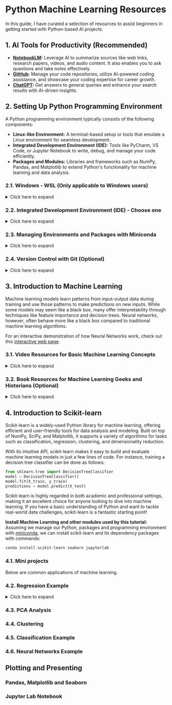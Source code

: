# Python Machine Learning Resources

In this guide, I have curated a selection of resources to assist beginners in getting started with Python-based AI projects.

## 1. AI Tools for Productivity (Recommended)
- **[NotebookLM](https://notebooklm.google/):** Leverage AI to summarize sources like web links, research papers, videos, and audio content. It also enables you to ask questions and take notes effectively.
- **[GitHub](https://github.com/):** Manage your code repositories, utilize AI-powered coding assistance, and showcase your coding expertise for career growth.
- **[ChatGPT](https://chatgpt.com/):** Get answers to general queries and enhance your search results with AI-driven insights.

## 2. Setting Up Python Programming Environment
A Python programming environment typically consists of the following components:

- **Linux-like Environment:** A terminal-based setup or tools that emulate a Linux environment for seamless development.
- **Integrated Development Environment (IDE):** Tools like PyCharm, VS Code, or Jupyter Notebook to write, debug, and manage your code efficiently.
- **Packages and Modules:** Libraries and frameworks such as NumPy, Pandas, and Matplotlib to extend Python's functionality for machine learning and data analysis.

### 2.1. Windows - WSL (Only applicable to Windows users)
<details>
<summary>Click here to expand</summary>
While Linux and macOS come with a built-in Linux-like environment, Windows users need to install the Windows Subsystem for Linux (WSL) to access a Linux terminal. You can find the installation guide at [Microsoft Learn - Install WSL](https://learn.microsoft.com/en-us/windows/wsl/install).

Here is a sample procedure to install WSL with an Ubuntu Linux distribution:

1. Open PowerShell or Command Prompt as Administrator: Right-click the Start Menu and select **"Windows PowerShell (Admin)"**.
2. Run the command: `wsl --install`.
3. Once the installation completes, restart your computer.
4. After restarting, search for **"Ubuntu"** in the Windows Start Menu to launch the WSL Ubuntu app.
5. On the first launch, WSL will take some time to initialize. You will then be prompted to set up a username and password for the first user.
</details>

### 2.2. Integrated Development Environment (IDE) - Choose one
<details>
<summary>Click here to expand</summary>
- **[VS Code](https://code.visualstudio.com/):** Connect to remote SSH servers or WSL environments seamlessly, with support for GitHub's AI-powered coding assistance.
- **[PyCharm Community Edition](https://www.jetbrains.com/pycharm/download):** A Python-focused IDE designed for efficient coding and debugging.
</details>

### 2.3. Managing Environments and Packages with Miniconda
<details>
<summary>Click here to expand</summary>
Miniconda is a lightweight tool for managing Python environments and packages efficiently.

#### 2.3.1. Installing Miniconda
Follow the quickstart guide to install Miniconda: [Miniconda Installation Guide](https://www.anaconda.com/docs/getting-started/miniconda/install#quickstart-install-instructions)

#### 2.3.2. Package Management Examples
- **Search for a package:**
    ```bash
    conda search scipy
    ```
- **Install packages:**
    ```bash
    conda install numpy scipy pandas matplotlib seaborn scikit-learn
    ```
- **Uninstall a package:**
    ```bash
    conda remove scipy
    ```

#### 2.3.3. Environment Management Examples
Conda environments allow you to maintain isolated setups with specific Python versions and packages. These environments can coexist, and you can easily switch between them. The active environment is displayed as a prefix in your terminal prompt (e.g., `(base)`).

- **Create a new environment:**
    ```bash
    conda create --name myenv python=3.9
    ```
- **Activate an environment:**
    ```bash
    conda activate myenv
    ```
- **Switch back to the previous environment:**
    ```bash
    conda deactivate
    ```
- **List all environments:**
    ```bash
    conda env list
    ```
- **Delete an environment:**
    ```bash
    conda env remove --name myenv
    ```
</details>

### 2.4. Version Control with Git (Optional)
<details>
<summary>Click here to expand</summary>
Git is a powerful version control system (VCS) that allows developers to track code changes, collaborate effectively, and manage project versions. Most Linux distributions include Git by default. If not, you can install it using:
```bash
sudo aptitude install git
```

#### 2.4.1. Connecting Git to GitHub

1. **Set up your identity:**
    ```bash
    git config --global user.name "<Your Name>"
    git config --global user.email <your email>
    ```

2. **Save credentials temporarily (6 hours):**
    ```bash
    git config --global credential.helper 'cache --timeout=21600'
    ```

3. **Save credentials permanently:**
    ```bash
    git config --global credential.helper store
    ```

#### 2.4.2. Using a GitHub Personal Access Token
When pushing changes to GitHub, you will need a Personal Access Token instead of a password. Tokens are displayed only once during creation. If credentials are stored, the token can be found in the `~/.git-credentials` file. Learn more about creating a token here: [GitHub Personal Access Token](https://docs.github.com/en/authentication/keeping-your-account-and-data-secure/managing-your-personal-access-tokens#creating-a-personal-access-token-classic).

#### 2.4.3. Helpful Resources
- **[Git Cheat Sheet](https://education.github.com/git-cheat-sheet-education.pdf):** A quick reference guide for Git commands.
- **[Git Video Tutorial](https://youtu.be/8JJ101D3knE?si=VtNf4BaDNWxfqfB6):** A beginner-friendly video to learn Git in one hour.
- **[Oh Shit Git](https://ohshitgit.com/):** A resource to help you recover from common Git mistakes.

#### 2.4.4. Commonly Used Git Commands
- Clone a repository: 
  ```bash
  git clone [url]
  ```
- Pull changes from a remote repository: 
  ```bash
  git pull
  ```
- Push changes to a remote repository: 
  ```bash
  git push
  ```
- Push a new branch to a remote repository: 
  ```bash
  git push --set-upstream origin [branchname]
  ```
- Check the status of your repository: 
  ```bash
  git status
  ```
- Add files to staging: 
  ```bash
  git add [file/folder]
  ```
- Switch to an existing branch: 
  ```bash
  git checkout [branchname]
  ```
- Create and switch to a new branch: 
  ```bash
  git checkout -b [branchname]
  ```
- List all branches: 
  ```bash
  git branch -v
  ```
- Delete a branch: 
  ```bash
  git branch -d [branchname]
  ```
- Merge a branch into the current branch: 
  ```bash
  git merge [branchname]
  ```
- Stage and commit changes with a message: 
  ```bash
  git commit -a -m "[commit message]"
  ```
</details>

## 3. Introduction to Machine Learning

Machine learning models learn patterns from input-output data during training and use those patterns to make predictions on new inputs. While some models may seem like a black box, many offer interpretability through techniques like feature importance and decision trees. Neural networks, however, often behave more like a black box compared to traditional machine learning algorithms. 

For an interactive demonstration of how Neural Networks work, check out this [interactive web page](https://playground.tensorflow.org/).

### 3.1. Video Resources for Basic Machine Learning Concepts
<details>
<summary>Click here to expand</summary>
Here is a collection of very short videos that explain basic concepts of Machine Learning. Source: [StatQuest with Josh Starmer](https://www.youtube.com/@statquest)

The focuses here are:
- Basic concepts
- Regression
- Principal Component Analysis
- Clustering
- Classification

1. **[A Gentle Introduction to Machine Learning](https://youtu.be/Gv9_4yMHFhI?si=4Vc0WXy5EIzLzmUU)**  
    *Duration: 12 minutes*  
    This video provides a gentle introduction to machine learning, explaining that it is primarily about making predictions and classifications. It emphasizes the crucial role of testing data in evaluating and selecting the best-performing methods, regardless of their complexity.

2. **[Machine Learning Fundamentals: Cross Validation](https://youtu.be/fSytzGwwBVw?si=SbTnOX8W47tvnlnc)**  
    *Duration: 6 minutes*  
    This video explains cross-validation, a method to compare different machine learning techniques and estimate their real-world performance by repeatedly training and testing them on different parts of the data.

3. **[Machine Learning Fundamentals: The Confusion Matrix](https://youtu.be/Kdsp6soqA7o?si=cHPREZ2vvvZWE8pF)**  
    *Duration: 7 minutes*  
    This video introduces the confusion matrix, a fundamental tool in machine learning that summarizes the performance of a classification algorithm by showing the counts of correct and incorrect predictions for each class.
4. **[Machine Learning Fundamentals: Sensitivity and Specificity](https://youtu.be/vP06aMoz4v8?si=FIgghaSUcheQZySW)**  
    *Duration: 11 minutes*    
    This video demonstrates how to compute and understand sensitivity, the proportion of true positive cases correctly identified, and specificity, the proportion of true negative cases correctly identified. It uses confusion matrices with multiple categories to assess the performance of machine learning models.
5. **[The Sensitivity, Specificity, Precision, Recall Sing-a-Long!!!](https://youtu.be/PWvfrTgaPBI?si=Da5HjoP68kXv1D1t)**  
    *Duration: 1 minute*  
    This video revisits the following key metrics in machine learning:

    - **Sensitivity:** The proportion of actual positives that are correctly identified.
    - **Specificity:** The proportion of actual negatives that are correctly identified.
    - **Precision:** The proportion of predicted positives that are correctly identified.
6. **[Machine Learning Fundamentals: Bias and Variance](https://youtu.be/EuBBz3bI-aA?si=TgLSCDKtwAndVyQl)**  
    *Duration: 6 minutes*  
    This video explains the fundamental machine learning concepts of bias, the inability of a model to capture the true relationship in data, and variance, the sensitivity of a model's performance to different datasets, using the example of fitting lines to predict mouse height from weight.
7. **[ROC and AUC, Clearly Explained!](https://youtu.be/4jRBRDbJemM?si=6ssJLNSbJqmXvkq3)**  
    *Duration: 16 minutes*  
    This video explains that ROC graphs visualize a classification model's performance across different classification thresholds by plotting the true positive rate against the false positive rate, while the AUC provides a single numerical value representing the overall performance of the model.
8. **[Entropy (for data science) Clearly Explained!!!](https://youtu.be/YtebGVx-Fxw?si=I4ffKZnbdgk9Hjk_)**  
    *Duration: 16 minutes*  
    This video explains entropy in data science as the expected value of surprise. It quantifies similarities and differences by defining surprise as the logarithm of the inverse of probability.
9. **[Mutual Information, Clearly Explained!!!](https://youtu.be/eJIp_mgVLwE?si=XxufG7nZUTpjjpKT)**  
    *Duration: 16 minutes*  
    This video describes mutual information as a numerical measure that evaluates the relationship between two variables by analyzing their joint and individual probabilities. Mutual Information measures any dependency (including non-linear relationships), while Correlation only measures linear or monotonic relationships.
10. **[The Main Ideas of Fitting a Line to Data (The Main Ideas of Least Squares and Linear Regression.)](https://youtu.be/PaFPbb66DxQ?si=5DPSiUmcS8PjkI_N)**  
    *Duration: 9 minutes*  
    This video explains linear regression, also referred to as least squares, as a method to find the best-fitting line for a dataset by minimizing the total of the squared vertical distances between the data points and the line.
11. **[Linear Regression, Clearly Explained!!!](https://youtu.be/nk2CQITm_eo?si=2f7Gaf2Vano72dz0)**  
    *Duration: 27 minutes*  
    This video explains how linear regression applies the least squares method to fit a line (or a plane in higher dimensions) to the data. It also discusses how to measure the fit's strength using R-squared and evaluates the statistical significance of R-squared through a p-value derived from the F-statistic.
12. **[Multiple Regression, Clearly Explained!!!](https://youtu.be/zITIFTsivN8?si=qTrRwv0kBz0Vr_oq)**  
    *Duration: 5 minutes*  
    This video explains multiple regression as an extension of simple linear regression. It models a dependent variable using multiple independent variables by fitting a plane or a higher-dimensional surface to the data. The method also evaluates the impact of additional variables by comparing models with and without them using R-squared values and p-values.
13. **[Using Linear Models for t-tests and ANOVA, Clearly Explained!!!](https://youtu.be/NF5_btOaCig?si=NXSKr5hX9_u4Tliz)**  
    *Duration: 11 minutes*  
    This video explains how the principles of linear regression, especially the use of a design matrix, can be extended to conduct t-tests and ANOVA. It demonstrates how to fit means to various groups and compute p-values using an F-statistic based on the sum of squared residuals.
14. **[Odds and Log(Odds), Clearly Explained!!!](https://youtu.be/ARfXDSkQf1Y?si=GcahliJdczX7cu-d)**  
    *Duration: 11 minutes*  
    Odds represent the ratio of the likelihood of an event happening to the likelihood of it not happening. The logarithm of the odds transforms this ratio into a scale centered around zero, making it more interpretable and useful in statistical models like logistic regression.
15. **[Odds Ratios and Log(Odds Ratios), Clearly Explained!!!](https://youtu.be/8nm0G-1uJzA?si=h6S62AHf1oNQfc7X)**  
    *Duration: 16 minutes*  
    This video explains odds ratios as a measure of association between two events, calculated as the ratio of their odds. The logarithm of the odds ratio offers a symmetric scale, and its statistical significance can be assessed using tests such as Fisher's exact test, chi-square test, or Wald test.
16. **[Logistic Regression](https://youtu.be/yIYKR4sgzI8?si=fxMSQVADi3XHbPAr)**  
    *Duration: 8 minutes*  
    This video introduces logistic regression, a machine learning method akin to linear regression, designed to estimate the probability of a binary outcome (e.g., true or false). It employs an s-shaped logistic function and can handle both continuous and categorical data for classification tasks.
17. **[Logistic Regression Details Pt1: Coefficients](https://youtu.be/vN5cNN2-HWE?si=fo9ZSAEeRSkAF6e_)**  
    *Duration: 19 minutes*  
    This video explains logistic regression coefficients, which predict the log odds of a binary outcome. These coefficients indicate the change in log odds for a one-unit increase in a continuous predictor or the log odds ratio for a categorical predictor. Their statistical significance is evaluated using standard errors and Z-values (Wald's test).
18. **[Logistic Regression Details Pt 2: Maximum Likelihood](https://youtu.be/BfKanl1aSG0?si=XaTLACfNe_Basj9o)**  
    *Duration: 10 minutes*  
    This video explains how logistic regression fits curves to data by using a method called maximum likelihood, which identifies the curve that best predicts the observed binary outcomes. Unlike least squares, this approach is necessary due to the transformed y-axis and the presence of infinite residuals.
19. **[Logistic Regression Details Pt 3: R-squared and p-value](https://youtu.be/xxFYro8QuXA?si=wy81TIDYrqVMZK-8)**  
    *Duration: 15 minutes*  
    This video discusses the use of R-squared and p-values to evaluate the fit and significance of logistic regression models. It highlights the complexity of calculating R-squared for logistic regression, as there is no universally accepted method. The video focuses on McFadden's pseudo R-squared, which is derived from the log-likelihoods of the fitted model and the intercept-only model. Additionally, it explains the use of a chi-squared test based on the difference in log-likelihoods to compute the p-value.
20. **[Saturated Models and Deviance](https://youtu.be/9T0wlKdew6I?si=S8wq80dgSUugP2Lb)**
    *Duration: 18 minutes*
    This video clarifies the concept of the saturated model—one that includes a parameter for every data point—and explains how it sets an upper limit for the log-likelihood-based R-squared. It also explores the model's relationship to deviance statistics (residual and null deviance) used in hypothesis testing, while pointing out that it has no practical relevance in logistic regression.
21. **[Deviance Residuals](https://youtu.be/JC56jS2gVUE?si=c5P7922fCyrmhTtP)**  
    *Duration: 6 minutes*  
    Deviance residuals indicate the square root of each data point's contribution to the total residual deviance and are used to detect outliers.
22. **[Principal Component Analysis (PCA), Step-by-Step](https://youtu.be/FgakZw6K1QQ?si=EqIIaIyjPv0REEft)**  
    *Duration: 21 minutes*  
    This video provides a detailed explanation of Principal Component Analysis (PCA), a dimensionality reduction technique that identifies principal components—linear combinations of variables—that capture the maximum variance in the data. It also covers key concepts such as eigenvalues and loading scores, enabling visualization and identification of significant variables.
23. **[StatQuest: PCA main ideas in only 5 minutes!!!](https://youtu.be/HMOI_lkzW08?si=f1ShHAppnstUybe8)**  
    *Duration: 6 minutes*  
    This video provides a concise explanation of Principal Component Analysis (PCA), a technique for reducing the dimensionality of multi-variable datasets. It demonstrates how PCA transforms data into a 2D plot, with axes representing the most significant principal components, to reveal patterns and clusters.
24. **[PCA - Practical Tips](https://youtu.be/oRvgq966yZg?si=jN6JfKWCQTlw4Vlz)**  
    *Duration: 8 minutes*  
    This video offers practical advice for conducting Principal Component Analysis (PCA), highlighting the importance of scaling and centering data for reliable outcomes. It also explains how the number of samples and variables influences the maximum possible principal components.
25. **[PCA in Python](https://youtu.be/Lsue2gEM9D0?si=xlMgoos-7vjWoipy)**  
    *Duration: 11 minutes*  
    This video provides a step-by-step guide to performing Principal Component Analysis (PCA) in Python. It demonstrates key processes such as data preparation (scaling and centering), computing principal components, visualizing results using scree and scatter plots, and analyzing loading scores with libraries like scikit-learn and matplotlib.
26. **[Hierarchical Clustering](https://youtu.be/7xHsRkOdVwo?si=WzWyVVTpPV-7DMm_)**  
    *Duration: 11 minutes*  
    This video provides an explanation of hierarchical clustering, a technique commonly used alongside heat maps to organize rows and columns based on similarity. It describes the iterative process of merging the most similar genes or clusters and explores various methods for measuring similarity, such as Euclidean and Manhattan distances. Additionally, it discusses approaches for comparing clusters, including centroid, single linkage, and complete linkage, with the resulting hierarchy visualized through a dendrogram.
27. **[K-means clustering](https://youtu.be/4b5d3muPQmA?si=-_inBEYT5NeUyuSv)**  
    *Duration: 8 minutes*  
    This video explains K-means clustering, an iterative algorithm that groups data points by assigning them to the nearest cluster center and updating the centers until convergence. It demonstrates the method using examples like line plots, XY graphs, and heat maps, and discusses how to determine the optimal number of clusters (K) using an elbow plot.
28. **[K-nearest neighbors, Clearly Explained](https://youtu.be/HVXime0nQeI?si=UgO92xIZjVtv1O-Y)**  
    *Duration: 5 minutes*  
    This video provides an overview of the K-nearest neighbors algorithm, a classification technique that predicts the category of a new data point by identifying its K closest neighbors in the training dataset and assigning it the most common category among them.
29. **[Naive Bayes](https://youtu.be/O2L2Uv9pdDA?si=seI16Wkg4nN8J0gW)**  
    *Duration: 15 minutes*  
    This video provides an overview of the multinomial Naive Bayes classifier, showcasing its application in spam message filtering. It explains how the algorithm calculates the likelihood of words appearing in normal and spam messages, combines these with prior probabilities to compute a score for each category, and classifies a new message based on the higher score. The video also highlights the "naive" assumption of treating word order as irrelevant.
30. **[Gaussian Naive Bayes](https://youtu.be/H3EjCKtlVog?si=c4PBtcgIAkhZ8kgK)**  
    *Duration: 9 minutes*  
    This video provides an overview of Gaussian Naive Bayes, a classification algorithm that models features using Gaussian distributions. It calculates category scores by combining prior probabilities with feature likelihoods, often using logarithms to avoid underflow issues. The method is demonstrated through an example of predicting movie preferences.
31. **[Decision and Classification Trees](https://youtu.be/_L39rN6gz7Y?si=UXKiUgtWLLBfzhu0)**  
    *Duration 18 minutes*  
    This video provides an overview of classification trees, explaining their construction through iterative splits of data based on features that reduce impurity (commonly measured using Gini impurity) until reaching leaf nodes that determine the final category. It also demonstrates how these trees classify new data.  
32. **[Decision Trees, Part 2 - Feature Selection and Missing Data](https://youtu.be/wpNl-JwwplA?si=W6EE2v8VTnuYaxdx)**  
    *Duration: 5 minutes*  
    This video delves into feature selection in decision trees, highlighting how features are chosen based on their ability to reduce impurity. It also discusses setting thresholds to prevent overfitting and explores strategies for handling missing data, such as imputing with the most frequent value, a correlated feature, the mean or median, or using linear regression to estimate missing values.
33. **[Regression Trees](https://youtu.be/g9c66TUylZ4?si=hZFY8aLORCHxZ4cQ)**  
    *Duration: 22 minutes*  
    This video explains regression trees, a type of decision tree designed for numeric predictions. It details the process of building these trees by iteratively splitting data based on thresholds that minimize the sum of squared residuals. Each leaf node represents the average numeric value of the observations in that group. To prevent overfitting, splitting stops when a node contains fewer than a specified minimum number of observations.
34. **[How to Prune Regression Trees](https://youtu.be/D0efHEJsfHo?si=187pAeYwaoKvbLh0)**  
    *Duration: 16 minutes*  
    This video explains cost complexity pruning (also known as weakest link pruning) for regression trees. It demonstrates how to prevent overfitting by calculating a tree's score using the sum of squared residuals combined with a complexity penalty based on the number of leaves. The video also covers using cross-validation to determine the optimal tuning parameter (alpha) that minimizes the sum of squared residuals on test data.
35. **[Classification Trees in Python from Start to Finish](https://youtu.be/q90UDEgYqeI?si=NSERYgCcdCoFQzAz)**  
    *Duration: 66 minutes*  
    This video provides a comprehensive walkthrough of building and optimizing a classification tree in Python using scikit-learn. It covers key steps such as importing and preparing data, addressing missing values and categorical data through one-hot encoding, splitting the dataset, constructing an initial tree, and applying cost complexity pruning with cross-validation to develop a refined tree for predicting heart disease.
</details>

### 3.2. Book Resources for Machine Learning Geeks and Historians (Optional)
<details>
<summary>Click here to expand</summary>

**[PATTERNS, PREDICTIONS, AND ACTIONS: A Story About Machine Learning](https://arxiv.org/pdf/2102.05242)**  
This book provides a thorough introduction to machine learning, starting with the basics of prediction and progressing to advanced topics such as deep learning and causal inference. It highlights the importance of datasets and benchmarks in the field, offering a modern perspective on causality and sequential decision-making—areas often overlooked in traditional machine learning courses. Additionally, the authors explore the potential harms and societal implications of machine learning technologies, fostering a deeper understanding of its impact beyond pattern recognition.

This book requires certain Mathematics background to read.
</details>

## 4. Introduction to Scikit-learn
Scikit-learn is a widely-used Python library for machine learning, offering efficient and user-friendly tools for data analysis and modeling. Built on top of NumPy, SciPy, and Matplotlib, it supports a variety of algorithms for tasks such as classification, regression, clustering, and dimensionality reduction.

With its intuitive API, scikit-learn makes it easy to build and evaluate machine learning models in just a few lines of code. For instance, training a decision tree classifier can be done as follows:

```python
from sklearn.tree import DecisionTreeClassifier  
model = DecisionTreeClassifier()  
model.fit(X_train, y_train)  
predictions = model.predict(X_test)
```

Scikit-learn is highly regarded in both academic and professional settings, making it an excellent choice for anyone looking to dive into machine learning. If you have a basic understanding of Python and want to tackle real-world data challenges, scikit-learn is a fantastic starting point!

**Install Machine Learning and other modules used by this tutorial:**  
Assuming we manage our Python, packages and programming environment with [miniconda](#23-managing-environments-and-packages-with-miniconda), we can install scikit-learn and its dependency packages with commands:

```bash
conda install scikit-learn seaborn jupyterlab
```


### 4.1. Mini projects
Below are common applications of machine learning.

### 4.2. Regression Example
<details>
<summary>Click here to expand</summary>

In this project, we will
1. View the input data  
   - Display summary statistics.
   - Visualize key features (e.g., histograms, scatterplots, heatmaps).

2. Data Preprocessing  
   - Normalize/scale features if necessary.
   - Split data into training and test sets.

3. Model Training. Find at least two regression models to train, such as:
   - Linear Regression
   - Ridge or Lasso Regression
   - Decision Tree Regressor
   - Random Forest Regressor
   - Support Vector Regression (SVR)

4. Model Evaluation
    - Mean Squared Error (MSE)
    - Root Mean Squared Error (RMSE)
    - R<sup>2</sup>

5. Visualize predictions vs. actual values

**Example procedure:**

- A step by step interactive implementation is in a Jupyter Notebook regression/regression.ipynb 
- A working python scrip example is in regression/regression.py


They are self-explanatory.

**A real world example**
A real world example is in folder regression. The code ele_models.py evaluates several regressors in fitting electric potential by contributing factors.

To run the code:
```
./ele_models.py state*.csv
```

</details>


### 4.3. PCA Analysis

### 4.4. Clustering

### 4.5. Classification Example

### 4.6. Neural Networks Example

## Plotting and Presenting

### Pandas, Matplotlib and Seaborn

### Jupyter Lab Notebook


